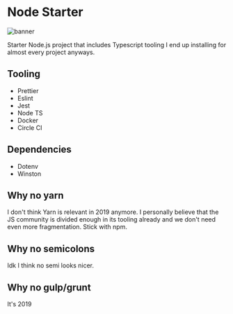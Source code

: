 # Node Starter

![banner](https://d2eip9sf3oo6c2.cloudfront.net/series/covers/000/000/052/full/EGH_Typescript_Plumbing_banner.png?1463413763)

Starter Node.js project that includes Typescript tooling I end up installing for almost every project anyways.

## Tooling

- Prettier
- Eslint
- Jest
- Node TS
- Docker
- Circle CI

## Dependencies

- Dotenv
- Winston

## Why no yarn

I don't think Yarn is relevant in 2019 anymore. I personally believe that the JS community is divided enough in its tooling already and we don't need even more fragmentation. Stick with npm.

## Why no semicolons

Idk I think no semi looks nicer.

## Why no gulp/grunt

It's 2019
